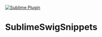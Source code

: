 [![Sublime Plugin][sublime-image]][sublime-url]

# SublimeSwigSnippets

[sublime-image]: https://img.shields.io/badge/sublime-plugin-brightgreen.svg
[sublime-url]: http://www.packagecontrol.io/
